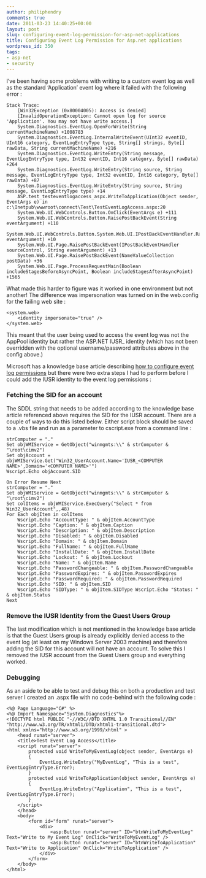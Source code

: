 ```yaml
---
author: philiphendry
comments: true
date: 2011-03-23 14:40:25+00:00
layout: post
slug: configuring-event-log-permission-for-asp-net-applications
title: Configuring Event Log Permission for Asp.net applications
wordpress_id: 350
tags:
- asp-net
- security
---
```


I’ve been having some problems with writing to a custom event log as well as the standard ‘Application’ event log where it failed with the following error :

   
    
    Stack Trace:                 
        [Win32Exception (0x80004005): Access is denied]        
        [InvalidOperationException: Cannot open log for source 'Application'. You may not have write access.]
        System.Diagnostics.EventLog.OpenForWrite(String currentMachineName) +1008783
        System.Diagnostics.EventLog.InternalWriteEvent(UInt32 eventID, UInt16 category, EventLogEntryType type, String[] strings, Byte[] rawData, String currentMachineName) +216
        System.Diagnostics.EventLog.WriteEntry(String message, EventLogEntryType type, Int32 eventID, Int16 category, Byte[] rawData) +264
        System.Diagnostics.EventLog.WriteEntry(String source, String message, EventLogEntryType type, Int32 eventID, Int16 category, Byte[] rawData) +87
        System.Diagnostics.EventLog.WriteEntry(String source, String message, EventLogEntryType type) +14
        ASP.test_testeventlogaccess_aspx.WriteToApplication(Object sender, EventArgs e) in c:\Inetpub\wwwroot\connect\Test\TestEventLogAccess.aspx:20
        System.Web.UI.WebControls.Button.OnClick(EventArgs e) +111
        System.Web.UI.WebControls.Button.RaisePostBackEvent(String eventArgument) +110
        System.Web.UI.WebControls.Button.System.Web.UI.IPostBackEventHandler.RaisePostBackEvent(String eventArgument) +10
        System.Web.UI.Page.RaisePostBackEvent(IPostBackEventHandler sourceControl, String eventArgument) +13
        System.Web.UI.Page.RaisePostBackEvent(NameValueCollection postData) +36
        System.Web.UI.Page.ProcessRequestMain(Boolean includeStagesBeforeAsyncPoint, Boolean includeStagesAfterAsyncPoint) +1565

What made this harder to figure was it worked in one environment but not another! The difference was impersonation was turned on in the web.config for the failing web site :

```
<system.web> 
    <identity impersonate="true" /> 
</system.web>
```

This meant that the user being used to access the event log was not the AppPool identity but rather the ASP.NET IUSR_ identity (which has not been overridden with the optional username/password attributes above in the config above.)





Microsoft has a knowledge base article describing [how to configure event log permissions](http://support.microsoft.com/kb/2028427) but there were two extra steps I had to perform before I could add the IUSR identity to the event log permissions :





### Fetching the SID for an account





The SDDL string that needs to be added according to the knowledge base article referenced above requires the SID for the IUSR account. There are a couple of ways to do this listed below. Either script block should be saved to a .vbs file and run as a parameter to cscript.exe from a command line :

```
strComputer = "." 
Set objWMIService = GetObject("winmgmts:\\" & strComputer & "\root\cimv2") 
Set objAccount = objWMIService.Get("Win32_UserAccount.Name='IUSR_<COMPUTER NAME>',Domain='<COMPUTER NAME>'") 
Wscript.Echo objAccount.SID   

On Error Resume Next 
strComputer = "." 
Set objWMIService = GetObject("winmgmts:\\" & strComputer & "\root\cimv2") 
Set colItems = objWMIService.ExecQuery("Select * from Win32_UserAccount",,48) 
For Each objItem in colItems 
	Wscript.Echo "AccountType: " & objItem.AccountType 
	Wscript.Echo "Caption: " & objItem.Caption 
	Wscript.Echo "Description: " & objItem.Description 
	Wscript.Echo "Disabled: " & objItem.Disabled 
	Wscript.Echo "Domain: " & objItem.Domain 
	Wscript.Echo "FullName: " & objItem.FullName 
	Wscript.Echo "InstallDate: " & objItem.InstallDate 
	Wscript.Echo "Lockout: " & objItem.Lockout 
	Wscript.Echo "Name: " & objItem.Name 
	Wscript.Echo "PasswordChangeable: " & objItem.PasswordChangeable 
	Wscript.Echo "PasswordExpires: " & objItem.PasswordExpires 
	Wscript.Echo "PasswordRequired: " & objItem.PasswordRequired 
	Wscript.Echo "SID: " & objItem.SID 
	Wscript.Echo "SIDType: " & objItem.SIDType Wscript.Echo "Status: " & objItem.Status 
Next
```


### Remove the IUSR Identity from the Guest Users Group





The last modification which is not mentioned in the knowledge base article is that the Guest Users group is already explicitly denied access to the event log (at least on my Windows Server 2003 machine) and therefore adding the SID for this account will not have an account. To solve this I removed the IUSR account from the Guest Users group and everything worked.





### Debugging





As an aside to be able to test and debug this on both a production and test server I created an .aspx file with no code-behind with the following code :

```
<%@ Page Language="C#" %> 
<%@ Import Namespace="System.Diagnostics"%>   
<!DOCTYPE html PUBLIC "-//W3C//DTD XHTML 1.0 Transitional//EN" "http://www.w3.org/TR/xhtml1/DTD/xhtml1-transitional.dtd">  
<html xmlns="http://www.w3.org/1999/xhtml" > 
	<head runat="server"> 
	<title>Test Event Log Access</title>  
	<script runat="server">  
		protected void WriteToMyEventLog(object sender, EventArgs e) 
		{ 
			EventLog.WriteEntry("MyEventLog", "This is a test", EventLogEntryType.Error); 
		}  
		protected void WriteToApplication(object sender, EventArgs e) 
		{ 
			EventLog.WriteEntry("Application", "This is a test", EventLogEntryType.Error); 
		}  
	</script>  
	</head> 
	<body> 
		<form id="form" runat="server"> 
			<div> 
				<asp:Button runat="server" ID="btnWriteToMyEventLog" Text="Write to My Event Log" OnClick="WriteToMyEventLog" /> 
				<asp:Button runat="server" ID="btnWriteToApplication" Text="Write to Application" OnClick="WriteToApplication" /> 
			</div> 
		</form> 
	</body> 
</html>
```
